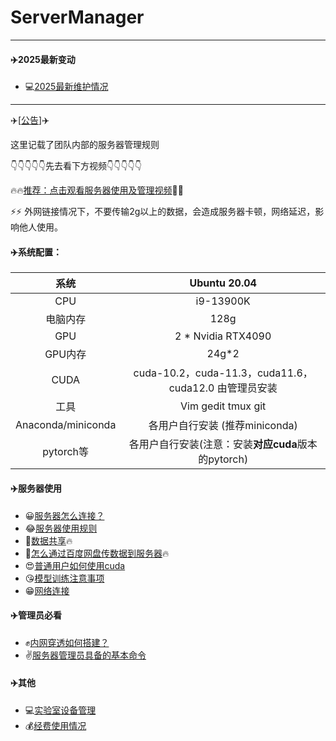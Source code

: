# ServerManager
---
#### ✈️2025最新变动
* 💻[2025最新维护情况](./2025.md)

------------
✈️[[公告](./doc/公告.md)]✈️ 

这里记载了团队内部的服务器管理规则

👇👇👇👇👇先去看下方视频👇👇👇👇👇

🔥🔥[推荐：点击观看服务器使用及管理视频](https://pan.baidu.com/s/1CtwxPqcU_G1c-WaT79qTvA?pwd=1234)🚀🚀

⚡⚡ 外网链接情况下，不要传输2g以上的数据，会造成服务器卡顿，网络延迟，影响他人使用。


#### ✈️系统配置：

|   系统    | Ubuntu 20.04                                       |
| :-------: | :-------------------------------------------------:|
|    CPU    | i9-13900K                                          |
| 电脑内存  | 128g                                               |
|    GPU    | 2 * Nvidia RTX4090                                 |
|  GPU内存  | 24g*2                                              |
|   CUDA    | cuda-10.2，cuda-11.3，cuda11.6， cuda12.0   由管理员安装  |
|   工具    | Vim gedit tmux git                                 |
| Anaconda/miniconda  | 各用户自行安装 (推荐miniconda)                                      |
| pytorch等 | 各用户自行安装(注意：安装**对应cuda**版本的pytorch) |



#### ✈️服务器使用

* 😀[服务器怎么连接？](./doc/服务器连接工具.md)
* 😂[服务器使用规则](./doc/服务器使用规则.md)
* 🥰[数据共享](./doc/数据共享.md)🔥
* 🤪[怎么通过百度网盘传数据到服务器](./doc/数据传输.md)🔥
* 😍[普通用户如何使用cuda](./doc/cuda使用.md)
* 😘[模型训练注意事项](./doc/模型训练注意事项.md)
* 😁[网络连接](./doc/网络连接.md)


#### ✈️管理员必看
* ✊[内网穿透如何搭建？](./doc/阿里云FRP内网穿透详细教程.md)
* ✌️[服务器管理员具备的基本命令](./doc/ubuntu管理员常用命令.md)


#### ✈️其他
* 💻[实验室设备管理](./doc/实验室设备管理.md)
* 💰[经费使用情况](./doc/经费使用情况.md)


